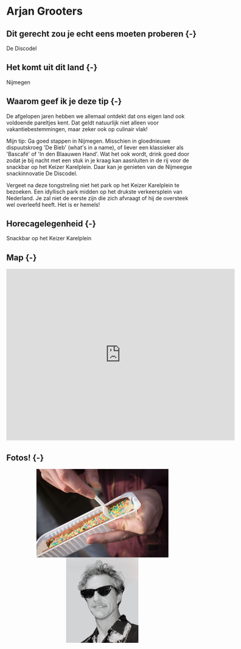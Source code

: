 # Arjan Grooters







## Dit gerecht zou je echt eens moeten proberen {-} 

De Discodel

## Het komt uit dit land {-}

Nijmegen

## Waarom geef ik je deze tip {-}

De afgelopen jaren hebben we allemaal ontdekt dat ons eigen land ook voldoende pareltjes kent. Dat geldt natuurlijk niet alleen voor vakantiebestemmingen, maar zeker ook op culinair vlak!





Mijn tip: Ga goed stappen in Nijmegen. Misschien in gloednieuwe dispuutskroeg 'De Bieb' (what's in a name), of liever een klassieker als 'Bascafé' of 'In den Blaauwen Hand'. Wat het ook wordt, drink goed door zodat je bij nacht met een stuk in je kraag kan aasnluiten in de rij voor de snackbar op het Keizer Karelplein. Daar kan je genieten van de Nijmeegse snackinnovatie De Discodel. 





Vergeet na deze tongstreling niet het park op het Keizer Karelplein te bezoeken.  Een idyllisch park midden op het drukste verkeersplein van Nederland. Je zal niet de eerste zijn die zich afvraagt of hij de oversteek wel overleefd heeft. Het is er hemels!

## Horecagelegenheid {-}

Snackbar op het Keizer Karelplein

## Map {-}

<iframe src="https://www.google.com/maps/embed?pb=!1m18!1m12!1m3!1d2464.9933219481372!2d5.856661015103117!3d51.84281769394494!2m3!1f0!2f0!3f0!3m2!1i1024!2i768!4f13.1!3m3!1m2!1s0x47c7085cf68aae01%3A0x51b74591100d0617!2sCafetaria%20Keizer%20Karelplein!5e0!3m2!1snl!2snl!4v1661265006820!5m2!1snl!2snl" width="600" height="450" style="border:0;" allowfullscreen="" loading="lazy" referrerpolicy="no-referrer-when-downgrade"></iframe>

## Fotos! {-}

<img src="images/gerechten/discodel_Arjan Grooters.jpg" width="347" style="display: block; margin: auto;" />

<img src="images/people/arjan-zonder-discodel2_Arjan Grooters.jpg" width="190" style="display: block; margin: auto;" />
